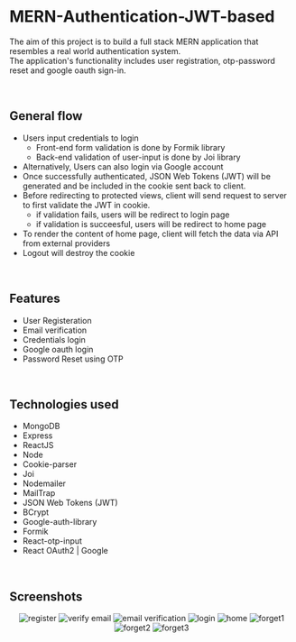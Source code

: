 # MERN-Authentication-JWT-based

The aim of this project is to build a full stack MERN application that resembles a real world authentication system.<br/>
The application's functionality includes user registration, otp-password reset and google oauth sign-in. 

<br/>

## General flow
* Users input credentials to login
  * Front-end form validation is done by Formik library
  * Back-end validation of user-input is done by Joi library
* Alternatively, Users can also login via Google account
* Once successfully authenticated, JSON Web Tokens (JWT) will be generated and be included in the cookie sent back to client.
* Before redirecting to protected views, client will send request to server to first validate the JWT in cookie.
  * if validation fails, users will be redirect to login page
  * if validation is succeesful, users will be redirect to home page   
* To render the content of home page, client will fetch the data via API from external providers
* Logout will destroy the cookie
<br/>

## Features
* User Registeration
* Email verification
* Credentials login
* Google oauth login
* Password Reset using OTP

<br/>

## Technologies used
* MongoDB
* Express
* ReactJS
* Node
* Cookie-parser
* Joi
* Nodemailer
* MailTrap 
* JSON Web Tokens (JWT)
* BCrypt
* Google-auth-library
* Formik
* React-otp-input
* React OAuth2 | Google

<br/>

## Screenshots

<div align="center">
   
![register](https://github.com/dude76vvv/MERN-Authentication-JWT-based/assets/131178280/493bdbab-a80b-4e44-a78f-cd63b3d21f08)
![verify email](https://github.com/dude76vvv/MERN-Authentication-JWT-based/assets/131178280/4b015849-a4a2-4a24-9d02-879ea5117e5f)
![email verification](https://github.com/dude76vvv/MERN-Authentication-JWT-based/assets/131178280/588ce7ca-7355-44a8-a3b5-f0ff7b20d60e)
![login](https://github.com/dude76vvv/MERN-Authentication-JWT-based/assets/131178280/f2f83a88-4b5b-4879-8485-88756288e7a5)
![home](https://github.com/dude76vvv/MERN-Authentication-JWT-based/assets/131178280/3aa4500a-8f2c-407c-baa5-133019e9a9b1)
![forget1](https://github.com/dude76vvv/MERN-Authentication-JWT-based/assets/131178280/eab7f67d-6794-4ef9-b9cd-8e32988e2660)
![forget2](https://github.com/dude76vvv/MERN-Authentication-JWT-based/assets/131178280/a682ab0a-4f58-4b18-81c4-d42628524672)
![forget3](https://github.com/dude76vvv/MERN-Authentication-JWT-based/assets/131178280/529e6474-9eaf-41a5-a540-19030a16b62a)

</div>

